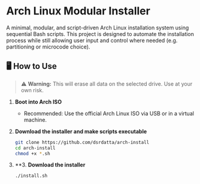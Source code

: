 # Arch Linux Modular Installer

A minimal, modular, and script-driven Arch Linux installation system using sequential Bash scripts. This project is designed to automate the installation process while still allowing user input and control where needed (e.g. partitioning or microcode choice).


## 🖥️ How to Use

> ⚠️ **Warning:** This will erase all data on the selected drive. Use at your own risk.

1. **Boot into Arch ISO**
   - Recommended: Use the official Arch Linux ISO via USB or in a virtual machine.

2. **Download the installer and make scripts executable**

   ```bash
   git clone https://github.com/dsrdatta/arch-install
   cd arch-install
   chmod +x *.sh


3. **3. **Download the installer** 
    ```bash
    ./install.sh